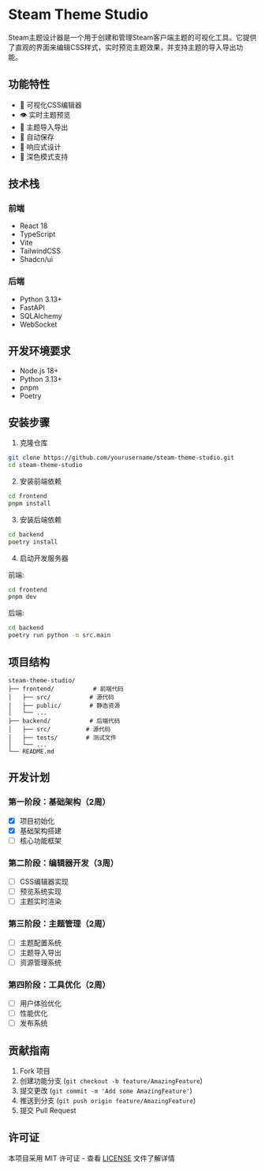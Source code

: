 # Steam Theme Studio

Steam主题设计器是一个用于创建和管理Steam客户端主题的可视化工具。它提供了直观的界面来编辑CSS样式，实时预览主题效果，并支持主题的导入导出功能。

## 功能特性

- 🎨 可视化CSS编辑器
- 👁️ 实时主题预览
- 💾 主题导入导出
- 🔄 自动保存
- 📱 响应式设计
- 🌙 深色模式支持

## 技术栈

### 前端
- React 18
- TypeScript
- Vite
- TailwindCSS
- Shadcn/ui

### 后端
- Python 3.13+
- FastAPI
- SQLAlchemy
- WebSocket

## 开发环境要求

- Node.js 18+
- Python 3.13+
- pnpm
- Poetry

## 安装步骤

1. 克隆仓库
```bash
git clone https://github.com/yourusername/steam-theme-studio.git
cd steam-theme-studio
```

2. 安装前端依赖
```bash
cd frontend
pnpm install
```

3. 安装后端依赖
```bash
cd backend
poetry install
```

4. 启动开发服务器

前端:
```bash
cd frontend
pnpm dev
```

后端:
```bash
cd backend
poetry run python -m src.main
```

## 项目结构

```
steam-theme-studio/
├── frontend/           # 前端代码
│   ├── src/           # 源代码
│   ├── public/        # 静态资源
│   └── ...
├── backend/           # 后端代码
│   ├── src/          # 源代码
│   ├── tests/        # 测试文件
│   └── ...
└── README.md
```

## 开发计划

### 第一阶段：基础架构（2周）
- [x] 项目初始化
- [x] 基础架构搭建
- [ ] 核心功能框架

### 第二阶段：编辑器开发（3周）
- [ ] CSS编辑器实现
- [ ] 预览系统实现
- [ ] 主题实时渲染

### 第三阶段：主题管理（2周）
- [ ] 主题配置系统
- [ ] 主题导入导出
- [ ] 资源管理系统

### 第四阶段：工具优化（2周）
- [ ] 用户体验优化
- [ ] 性能优化
- [ ] 发布系统

## 贡献指南

1. Fork 项目
2. 创建功能分支 (`git checkout -b feature/AmazingFeature`)
3. 提交更改 (`git commit -m 'Add some AmazingFeature'`)
4. 推送到分支 (`git push origin feature/AmazingFeature`)
5. 提交 Pull Request

## 许可证

本项目采用 MIT 许可证 - 查看 [LICENSE](LICENSE) 文件了解详情
